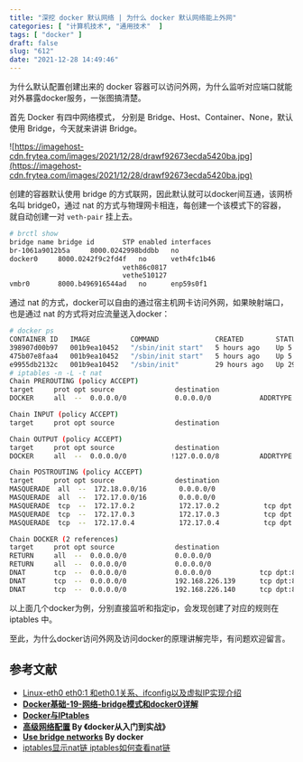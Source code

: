 ```yaml
---
title: "深挖 docker 默认网络 | 为什么 docker 默认网络能上外网"
categories: [ "计算机技术", "通用技术"  ]
tags: [ "docker" ]
draft: false
slug: "612"
date: "2021-12-28 14:49:46"
---
```


为什么默认配置创建出来的 docker 容器可以访问外网，为什么监听对应端口就能对外暴露docker服务，一张图搞清楚。

首先 Docker 有四中网络模式， 分别是 Bridge、Host、Container、None，默认使用 Bridge，今天就来讲讲 Bridge。

![https://imagehost-cdn.frytea.com/images/2021/12/28/drawf92673ecda5420ba.jpg](https://imagehost-cdn.frytea.com/images/2021/12/28/drawf92673ecda5420ba.jpg)

创建的容器默认使用 bridge 的方式联网，因此默认就可以docker间互通，该网桥名叫 bridge0，通过 nat 的方式与物理网卡相连，每创建一个该模式下的容器，就自动创建一对 `veth-pair` 挂上去。

```bash
# brctl show 
bridge name	bridge id		STP enabled	interfaces
br-1061a9012b5a		8000.0242998bddbb	no		
docker0		8000.0242f9c2fd4f	no		veth4fc1b46
							veth86c0817
							vethe510127
vmbr0		8000.b496916544ad	no		enp59s0f1
```

通过 nat 的方式，docker可以自由的通过宿主机网卡访问外网，如果映射端口，也是通过 nat 的方式将对应流量送入docker：

```bash
# docker ps
CONTAINER ID   IMAGE          COMMAND              CREATED        STATUS        PORTS                                       NAMES
398907d00b97   001b9ea10452   "/sbin/init start"   5 hours ago    Up 5 hours    192.168.226.140:8206->8006/tcp              hci-nos3
475b07e8faa4   001b9ea10452   "/sbin/init start"   5 hours ago    Up 5 hours    192.168.226.139:8206->8006/tcp              hci-nos2
e9955db2132c   001b9ea10452   "/sbin/init"         29 hours ago   Up 29 hours   0.0.0.0:8106->8006/tcp, :::8106->8006/tcp   hci-nos
# iptables -n -L -t nat
Chain PREROUTING (policy ACCEPT)
target     prot opt source               destination         
DOCKER     all  --  0.0.0.0/0            0.0.0.0/0            ADDRTYPE match dst-type LOCAL

Chain INPUT (policy ACCEPT)
target     prot opt source               destination         

Chain OUTPUT (policy ACCEPT)
target     prot opt source               destination         
DOCKER     all  --  0.0.0.0/0           !127.0.0.0/8          ADDRTYPE match dst-type LOCAL

Chain POSTROUTING (policy ACCEPT)
target     prot opt source               destination         
MASQUERADE  all  --  172.18.0.0/16        0.0.0.0/0           
MASQUERADE  all  --  172.17.0.0/16        0.0.0.0/0           
MASQUERADE  tcp  --  172.17.0.2           172.17.0.2           tcp dpt:8006
MASQUERADE  tcp  --  172.17.0.3           172.17.0.3           tcp dpt:8006
MASQUERADE  tcp  --  172.17.0.4           172.17.0.4           tcp dpt:8006

Chain DOCKER (2 references)
target     prot opt source               destination         
RETURN     all  --  0.0.0.0/0            0.0.0.0/0           
RETURN     all  --  0.0.0.0/0            0.0.0.0/0           
DNAT       tcp  --  0.0.0.0/0            0.0.0.0/0            tcp dpt:8106 to:172.17.0.2:8006
DNAT       tcp  --  0.0.0.0/0            192.168.226.139      tcp dpt:8206 to:172.17.0.3:8006
DNAT       tcp  --  0.0.0.0/0            192.168.226.140      tcp dpt:8206 to:172.17.0.4:8006
```

以上面几个docker为例，分别直接监听和指定ip，会发现创建了对应的规则在 iptables 中。

至此，为什么docker访问外网及访问docker的原理讲解完毕，有问题欢迎留言。

## 参考文献

- [Linux-eth0 eth0:1 和eth0.1关系、ifconfig以及虚拟IP实现介绍](https://www.cnblogs.com/JohnABC/p/5951340.html)
- **[Docker基础-19-网络-bridge模式和docker0详解](https://blog.csdn.net/u011541946/article/details/87826222)**
- **[Docker与IPtables](https://www.jianshu.com/p/69d3ab177655)**
- **[高级网络配置](https://yeasy.gitbook.io/docker_practice/advanced_network) By 《docker从入门到实战》**
- **[Use bridge networks](https://docs.docker.com/network/bridge/) By docker**
- [iptables显示nat链 iptables如何查看nat链](https://www.renyiwei.com/archives/466.html)